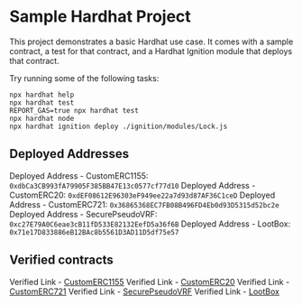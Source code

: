 # Sample Hardhat Project

This project demonstrates a basic Hardhat use case. It comes with a sample contract, a test for that contract, and a Hardhat Ignition module that deploys that contract.

Try running some of the following tasks:

```shell
npx hardhat help
npx hardhat test
REPORT_GAS=true npx hardhat test
npx hardhat node
npx hardhat ignition deploy ./ignition/modules/Lock.js
```

## Deployed Addresses

Deployed Address - CustomERC1155: `0xdbCa3CB993fA79905F385BB47E13c0577cf77d10`
Deployed Address - CustomERC20: `0xdEF08612E96303eF949ee22a7d93d87AF36C1ceD`
Deployed Address - CustomERC721: `0x36865368EC7FB08B496FD4Eb0d93D5315d52bc2e`
Deployed Address - SecurePseudoVRF: `0xc27E79A0C6eae3cB11fD533E82132EefD5a36f6B`
Deployed Address - LootBox: `0x71e17D833886eB12BAc8b5561D3AD11D5df75e57`

## Verified contracts

Verified Link - [CustomERC1155](https://alfajores.celoscan.io/address/0xdbCa3CB993fA79905F385BB47E13c0577cf77d10#code)
Verified Link - [CustomERC20](https://alfajores.celoscan.io/address/0xdEF08612E96303eF949ee22a7d93d87AF36C1ceD#code)
Verified Link - [CustomERC721](https://alfajores.celoscan.io/address/0x36865368EC7FB08B496FD4Eb0d93D5315d52bc2e#code)
Verified Link - [SecurePseudoVRF](https://alfajores.celoscan.io/address/0xc27E79A0C6eae3cB11fD533E82132EefD5a36f6B#code)
Verified Link - [LootBox](https://alfajores.celoscan.io/address/0x71e17D833886eB12BAc8b5561D3AD11D5df75e57#code)
